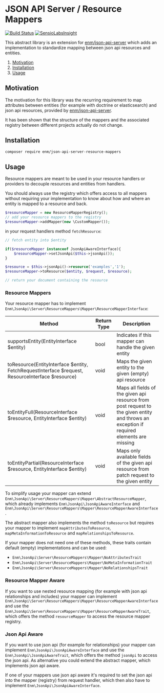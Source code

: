 JSON API Server / Resource Mappers
==================================
[![Build Status](https://travis-ci.org/eosnewmedia/JSON-API-Server-Resource-Mappers.svg)](https://travis-ci.org/eosnewmedia/JSON-API-Server-Resource-Mappers)
[![SensioLabsInsight](https://insight.sensiolabs.com/projects/c35400c9-8a5d-4860-9bce-fb0011db441c/mini.png)](https://insight.sensiolabs.com/projects/c35400c9-8a5d-4860-9bce-fb0011db441c)

This abstract library is an extension for [enm/json-api-server](https://eosnewmedia.github.io/JSON-API-Server/) which adds 
an implementation to standardize mapping between json api resources and entities.

1. [Motivation](#motivation)
1. [Installation](#installation)
1. [Usage](#usage)

## Motivation
The motivation for this library was the recurring requirement to map attributes between entities (for example with doctrine or elasticsearch)
and json api resources, provided by [enm/json-api-server](https://eosnewmedia.github.io/JSON-API-Server/).

It has been shown that the structure of the mappers and the associated registry between different projects actually do not change.

## Installation

```bash
composer require enm/json-api-server-resource-mappers
```

## Usage
Resource mappers are meant to be used in your resource handlers or providers to decouple resources and entities from handlers.

You should always use the registry which offers access to all mappers without requiring your implementation to know
about how and where an entity is mapped to a resource and back.

```php
$resourceMapper = new ResourceMapperRegistry();
// add your resource mappers to the registry
$resourceMapper->addMapper(new \CustomMapper());
```

in your request handlers method `fetchResource`:

```php
// fetch entity into $entity

if($resourceMapper instanceof JsonApiAwareInterface){
    $resourceMapper->setJsonApi($this->jsonApi());
}

$resource = $this->jsonApi()->resource('examples','1');
$resourceMapper->toResource($entity, $request, $resource);

// return your document containing the resource
```

### Resource Mappers
Your resource mapper has to implement `Enm\JsonApi\Server\ResourceMappers\Mapper\ResourceMapperInterface`:

| Method                                                                                           | Return Type | Description                                                                                                                              |
|--------------------------------------------------------------------------------------------------|-------------|------------------------------------------------------------------------------------------------------------------------------------------|
| supportsEntity(EntityInterface $entity)                                                          | bool        | Indicates if this mapper can handle the given entity                                                                                     |
| toResource(EntityInterface $entity, FetchRequestInterface $request, ResourceInterface $resource) | void        | Maps the given entity to the given (empty) api resource                                                                                  |
| toEntityFull(ResourceInterface $resource, EntityInterface $entity)                               | void        | Maps all fields of the given api resource from post request to the given entity and throws an exception if required elements are missing |
| toEntityPartial(ResourceInterface $resource, EntityInterface $entity)                            | void        | Maps only available fields of the given api resource from patch request to the given entity                                              |

To simplify usage your mapper can extend `Enm\JsonApi\Server\ResourceMappers\Mapper\AbstractResourceMapper`, which already
implements `Enm\JsonApi\JsonApiAwareInterface` and `Enm\JsonApi\Server\ResourceMappers\Mapper\ResourceMapperAwareInterface`.

The abstract mapper also implements the method `toResource` but requires your mapper to implement `mapAttributesToResource`,
`mapMetaInformationToResource` and `mapRelationshipsToResource`.

If your mapper does not need one of these methods, these traits contain default (empty) implementations and can be used:
* `Enm\JsonApi\Server\ResourceMappers\Mapper\NoAttributesTrait`
* `Enm\JsonApi\Server\ResourceMappers\Mapper\NoMetaInformationTrait`
* `Enm\JsonApi\Server\ResourceMappers\Mapper\NoRelationshipsTrait`

### Resource Mapper Aware
If you want to use nested resource mapping (for example with json api relationships and includes) your mapper can implement
`Enm\JsonApi\Server\ResourceMappers\Mapper\ResourceMapperAwareInterface` and use the `Enm\JsonApi\Server\ResourceMappers\Mapper\ResourceMapperAwareTrait`,
which offers the method `resourceMapper` to access the resource mapper registry.

### Json Api Aware
If you want to use json api (for example for relationships) your mapper can implement
`Enm\JsonApi\JsonApiAwareInterface` and use the `Enm\JsonApi\JsonApiAwareTrait`,
which offers the method `jsonApi` to access the json api. As alternative you could extend the abstract mapper, which implements json api aware.

If one of your mappers use json api aware it's required to set the json api into the mapper (registry) from request handler,
which then also have to implement `Enm\JsonApi\JsonApiAwareInterface`.
